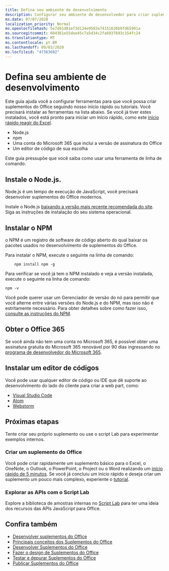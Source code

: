 ```yaml
---
title: Defina seu ambiente de desenvolvimento
description: Configurar seu ambiente de desenvolvedor para criar suplementos do Office
ms.date: 07/07/2020
localization_priority: Normal
ms.openlocfilehash: 5e7d91d81ef3d124e9582e74151626b9fd65991a
ms.sourcegitcommit: 604361e55dee45c7a5d34c2fa6937693c154fc24
ms.translationtype: MT
ms.contentlocale: pt-BR
ms.lasthandoff: 09/03/2020
ms.locfileid: "47363692"
---
```

# <a name="set-up-your-development-environment"></a>Defina seu ambiente de desenvolvimento

Este guia ajuda você a configurar ferramentas para que você possa criar suplementos do Office seguindo nosso início rápido ou tutoriais. Você precisará instalar as ferramentas na lista abaixo. Se você já tiver estes instalados, você está pronto para iniciar um início rápido, como este [início rápido reagir do Excel](../quickstarts/excel-quickstart-react.md).

- Node.js
- npm
- Uma conta do Microsoft 365 que inclui a versão de assinatura do Office
- Um editor de código de sua escolha

Este guia pressupõe que você saiba como usar uma ferramenta de linha de comando. 

## <a name="install-nodejs"></a>Instale o Node.js.

Node.js é um tempo de execução de JavaScript, você precisará desenvolver suplementos do Office modernos.

Instale o Node.js [baixando a versão mais recente recomendada do site](https://nodejs.org). Siga as instruções de instalação do seu sistema operacional.

## <a name="install-npm"></a>Instalar o NPM

o NPM é um registro de software de código aberto do qual baixar os pacotes usados no desenvolvimento de suplementos do Office.

Para instalar o NPM, execute o seguinte na linha de comando:

```command&nbsp;line
    npm install npm -g
```

Para verificar se você já tem o NPM instalado e veja a versão instalada, execute o seguinte na linha de comando:

```command&nbsp;line
npm -v
```

Você pode querer usar um Gerenciador de versão do nó para permitir que você alterne entre várias versões do Node.js e do NPM, mas isso não é estritamente necessário. Para obter detalhes sobre como fazer isso, [consulte as instruções do NPM](https://docs.npmjs.com/downloading-and-installing-node-js-and-npm).

## <a name="get-office-365"></a>Obter o Office 365

Se você ainda não tem uma conta no Microsoft 365, é possível obter uma assinatura gratuita do Microsoft 365 renovável por 90 dias ingressando no [programa de desenvolvedor do Microsoft 365](https://developer.microsoft.com/office/dev-program).

## <a name="install-a-code-editor"></a>Instalar um editor de códigos

Você pode usar qualquer editor de código ou IDE que dê suporte ao desenvolvimento do lado do cliente para criar a web part, como:

- [Visual Studio Code](https://code.visualstudio.com/)
- [Atom](https://atom.io)
- [Webstorm](https://www.jetbrains.com/webstorm)

## <a name="next-steps"></a>Próximas etapas

Tente criar seu próprio suplemento ou use o script Lab para experimentar exemplos internos.

### <a name="create-an-office-add-in"></a>Criar um suplemento do Office

Você pode criar rapidamente um suplemento básico para o Excel, o OneNote, o Outlook, o PowerPoint, o Project ou o Word realizando um [início rápido de 5 minutos](/office/dev/add-ins/). Se você já concluiu um início rápido e deseja criar um suplemento um pouco mais complexo, experiente o [tutorial](/office/dev/add-ins/).

### <a name="explore-the-apis-with-script-lab"></a>Explorar as APIs com o Script Lab

Explore a biblioteca de amostras internas no [Script Lab](explore-with-script-lab.md) para ter uma ideia dos recursos das APIs JavaScript para Office.

## <a name="see-also"></a>Confira também

- [Desenvolver suplementos do Office](../develop/develop-overview.md)
- [Principais conceitos dos Suplementos do Office](../overview/core-concepts-office-add-ins.md)
- [Desenvolver Suplementos do Office ](../develop/develop-overview.md)
- [Fazer o design de Suplementos do Office](../design/add-in-design.md)
- [Testar e depurar Suplementos do Office](../testing/test-debug-office-add-ins.md)
- [Publicar Suplementos do Office](../publish/publish.md)
